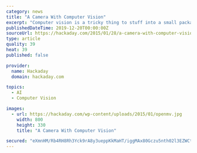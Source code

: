 ```yaml
---
category: news
title: "A Camera With Computer Vision"
excerpt: "Computer vision is a tricky thing to stuff into a small package, but last year’s Hackaday Prize had an especially interesting project make it into the 50 top finalists. The OpenMV is a tiny camera module with a powerful microcontroller that will detect ..."
publishedDateTime: 2019-12-20T00:00:00Z
sourceUrl: https://hackaday.com/2015/01/28/a-camera-with-computer-vision/
type: article
quality: 39
heat: 39
published: false

provider:
  name: Hackaday
  domain: hackaday.com

topics:
  - AI
  - Computer Vision

images:
  - url: https://hackaday.com/wp-content/uploads/2015/01/openmv.jpg
    width: 800
    height: 330
    title: "A Camera With Computer Vision"

secured: "eXmnHM/Rb4RH8Rh3Yck9rA8y3ueppKkMaHT/iggMAx80Gczu5nth02l3EZWCtQYgZwrmYIDexumDHNYCCw54sLI1RZXgXIrrivHBMDZNj6YYeW6fhsl+2kvDuJDs9Onbj0aMxUtlp1KbEHnYoX39FH6Y2IgqiK5DDJXXUa07WpQvXx9K4wYC1JaYMLE328uRar/2q0h7Vlg0vc2LkLCr54j5EIsQR/Dbc+r0K1C8shdHuOTK5D/7oZ5+N9w8/JFvPoWHOutfqRZXfedrIawjIA==;jcaqDQ1F7Om4OwrI1gFVXg=="
---
```


